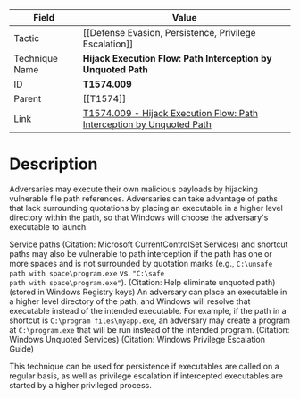 
|Field|Value|
|---|---|
|Tactic|[[Defense Evasion,  Persistence,  Privilege Escalation]]|
|Technique Name|**Hijack Execution Flow: Path Interception by Unquoted Path**|
|ID|**T1574.009**|
|Parent|[[T1574]]|
|Link|[T1574.009 - Hijack Execution Flow: Path Interception by Unquoted Path](https://attack.mitre.org/techniques/T1574/009)|

# Description

Adversaries may execute their own malicious payloads by hijacking vulnerable file path references. Adversaries can take advantage of paths that lack surrounding quotations by placing an executable in a higher level directory within the path, so that Windows will choose the adversary's executable to launch.

Service paths (Citation: Microsoft CurrentControlSet Services) and shortcut paths may also be vulnerable to path interception if the path has one or more spaces and is not surrounded by quotation marks (e.g., <code>C:\unsafe path with space\program.exe</code> vs. <code>"C:\safe path with space\program.exe"</code>). (Citation: Help eliminate unquoted path) (stored in Windows Registry keys) An adversary can place an executable in a higher level directory of the path, and Windows will resolve that executable instead of the intended executable. For example, if the path in a shortcut is <code>C:\program files\myapp.exe</code>, an adversary may create a program at <code>C:\program.exe</code> that will be run instead of the intended program. (Citation: Windows Unquoted Services) (Citation: Windows Privilege Escalation Guide)

This technique can be used for persistence if executables are called on a regular basis, as well as privilege escalation if intercepted executables are started by a higher privileged process.